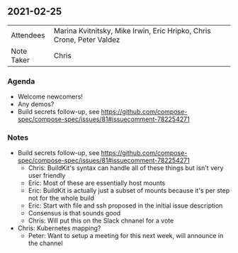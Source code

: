 ## 2021-02-25
|  |  |
| -------- | -------- |
| Attendees  | Marina Kvitnitsky, Mike Irwin, Eric Hripko, Chris Crone, Peter Valdez |
| Note Taker | Chris |

### Agenda

* Welcome newcomers!
* Any demos?
* Build secrets follow-up, see https://github.com/compose-spec/compose-spec/issues/81#issuecomment-782254271

### Notes

* Build secrets follow-up, see https://github.com/compose-spec/compose-spec/issues/81#issuecomment-782254271
    * Chris: BuildKit's syntax can handle all of these things but isn't very user friendly
    * Eric: Most of these are essentially host mounts
    * Eric: BuildKit is actually just a subset of mounts because it's per step not for the whole build
    * Eric: Start with file and ssh proposed in the initial issue description
    * Consensus is that sounds good
    * Chris: Will put this on the Slack chnanel for a vote
* Chris: Kubernetes mapping?
    * Peter: Want to setup a meeting for this next week, will announce in the channel
